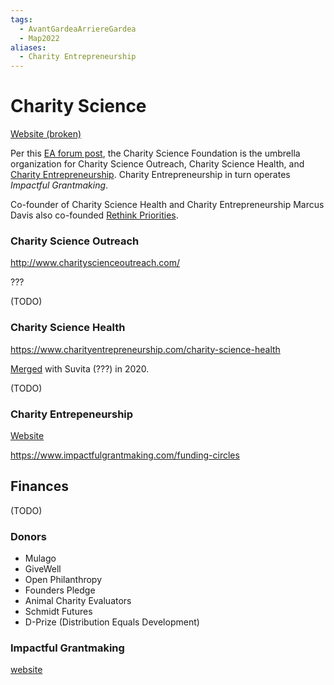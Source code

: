 ```yaml
---
tags:
  - AvantGardeaArriereGardea
  - Map2022
aliases:
  - Charity Entrepreneurship
---
```

# Charity Science

[Website (broken)](https://www.charityscience.com)

Per this [EA forum post](https://forum.effectivealtruism.org/topics/charity-entrepreneurship), the Charity Science Foundation is the umbrella organization for Charity Science Outreach, Charity Science Health, and [Charity Entrepreneurship](https://forum.effectivealtruism.org/topics/charity-entrepreneurship).  Charity Entrepreneurship in turn operates _Impactful Grantmaking_.

Co-founder of Charity Science Health and Charity Entrepreneurship Marcus Davis also co-founded [Rethink Priorities](../../pages/Rethink%20Priorities.md).

### Charity Science Outreach

http://www.charityscienceoutreach.com/

???

(TODO)

### Charity Science Health

https://www.charityentrepreneurship.com/charity-science-health

[Merged](https://www.suvita.org/our-story-so-far) with Suvita (???) in 2020.

(TODO)

### Charity Entrepeneurship

[Website](https://www.charityentrepreneurship.com/)

https://www.impactfulgrantmaking.com/funding-circles

## Finances

(TODO)
### Donors
- Mulago
- GiveWell
- Open Philanthropy
- Founders Pledge
- Animal Charity Evaluators
- Schmidt Futures
- D-Prize (Distribution Equals Development)

### Impactful Grantmaking

[website](https://www.impactfulgrantmaking.com/)